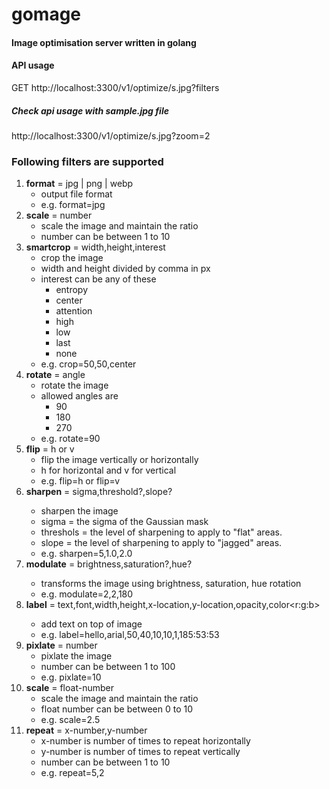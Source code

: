 # gomage

#### Image optimisation server written in golang

#### API usage

GET http://localhost:3300/v1/optimize/s.jpg?filters

##### Check api usage with sample.jpg file

http://localhost:3300/v1/optimize/s.jpg?zoom=2

### Following filters are supported

1. **format** = jpg | png | webp
   - output file format
   - e.g. format=jpg
2. **scale** = number
   - scale the image and maintain the ratio
   - number can be between 1 to 10
3. **smartcrop** = width,height,interest
   - crop the image
   - width and height divided by comma in px
   - interest can be any of these
     - entropy
     - center
     - attention
     - high
     - low
     - last
     - none
   - e.g. crop=50,50,center
4. **rotate** = angle
   - rotate the image
   - allowed angles are
     - 90
     - 180
     - 270
   - e.g. rotate=90
5. **flip** = h or v
   - flip the image vertically or horizontally
   - h for horizontal and v for vertical
   - e.g. flip=h or flip=v
6. **sharpen** = sigma<number>,threshold<number>?,slope<number>?
   - sharpen the image
   - sigma = the sigma of the Gaussian mask
   - threshols = the level of sharpening to apply to "flat" areas.
   - slope = the level of sharpening to apply to "jagged" areas.
   - e.g. sharpen=5,1.0,2.0
7. **modulate** = brightness<number>,saturation<number>?,hue<degree>?
   - transforms the image using brightness, saturation, hue rotation
   - e.g. modulate=2,2,180
8. **label** = text<string>,font<stringr>,width<number>,height<number>,x-location<number>,y-location<number>,opacity<float>,color<r:g:b>
   - add text on top of image
   - e.g. label=hello,arial,50,40,10,10,1,185:53:53
9. **pixlate** = number
   - pixlate the image
   - number can be between 1 to 100
   - e.g. pixlate=10
10. **scale** = float-number
    - scale the image and maintain the ratio
    - float number can be between 0 to 10
    - e.g. scale=2.5
11. **repeat** = x-number,y-number
    - x-number is number of times to repeat horizontally
    - y-number is number of times to repeat vertically
    - number can be between 1 to 10
    - e.g. repeat=5,2
